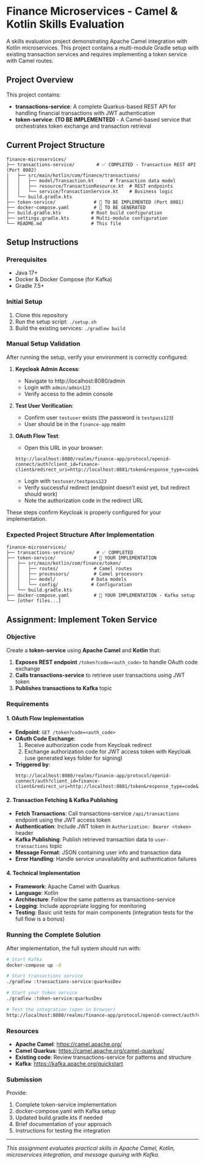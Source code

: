 # Finance Microservices - Camel & Kotlin Skills Evaluation

A skills evaluation project demonstrating Apache Camel integration with Kotlin microservices. This project contains a multi-module Gradle setup with existing transaction services and requires implementing a token service with Camel routes.

## Project Overview

This project contains:
- **transactions-service**: A complete Quarkus-based REST API for handling financial transactions with JWT authentication
- **token-service**: **(TO BE IMPLEMENTED)** - A Camel-based service that orchestrates token exchange and transaction retrieval

## Current Project Structure

```
finance-microservices/
├── transactions-service/        # ✅ COMPLETED - Transaction REST API (Port 8082)
│   ├── src/main/kotlin/com/finance/transactions/
│   │   ├── model/Transaction.kt      # Transaction data model
│   │   ├── resource/TransactionResource.kt  # REST endpoints
│   │   └── service/TransactionService.kt    # Business logic
│   └── build.gradle.kts
├── token-service/              # 🔨 TO BE IMPLEMENTED (Port 8081)
├── docker-compose.yaml         # 🔨 TO BE GENERATED 
├── build.gradle.kts           # Root build configuration
├── settings.gradle.kts        # Multi-module configuration
└── README.md                  # This file
```

## Setup Instructions

### Prerequisites
- Java 17+
- Docker & Docker Compose (for Kafka)
- Gradle 7.5+

### Initial Setup
1. Clone this repository
2. Run the setup script: `./setup.sh`
3. Build the existing services: `./gradlew build`

### Manual Setup Validation
After running the setup, verify your environment is correctly configured:

1. **Keycloak Admin Access**:
   - Navigate to http://localhost:8080/admin
   - Login with `admin/admin123`
   - Verify access to the admin console

2. **Test User Verification**:
   - Confirm user `testuser` exists (the password is `testpass123`)
   - User should be in the `finance-app` realm

3. **OAuth Flow Test**:
   - Open this URL in your browser:
   ```
   http://localhost:8080/realms/finance-app/protocol/openid-connect/auth?client_id=finance-client&redirect_uri=http://localhost:8081/token&response_type=code&scope=openid
   ```
   - Login with `testuser/testpass123`
   - Verify successful redirect (endpoint doesn't exist yet, but redirect should work)
   - Note the authorization code in the redirect URL

These steps confirm Keycloak is properly configured for your implementation.

### Expected Project Structure After Implementation

```
finance-microservices/
├── transactions-service/        # ✅ COMPLETED
├── token-service/              # 🔨 YOUR IMPLEMENTATION
│   ├── src/main/kotlin/com/finance/token/
│   │   ├── routes/             # Camel routes
│   │   ├── processors/         # Camel processors
│   │   ├── model/             # Data models
│   │   └── config/            # Configuration
│   └── build.gradle.kts
├── docker-compose.yaml         # 🔨 YOUR IMPLEMENTATION - Kafka setup
└── [other files...]
```

## Assignment: Implement Token Service

### Objective
Create a **token-service** using **Apache Camel** and **Kotlin** that:

1. **Exposes REST endpoint** `/token?code=<auth_code>` to handle OAuth code exchange
2. **Calls transactions-service** to retrieve user transactions using JWT token
3. **Publishes transactions to Kafka** topic

### Requirements

#### 1. OAuth Flow Implementation
- **Endpoint**: `GET /token?code=<auth_code>`
- **OAuth Code Exchange**:
  1. Receive authorization code from Keycloak redirect
  2. Exchange authorization code for JWT access token with Keycloak (use generated keys folder for signing)
- **Triggered by**:
  ```
  http://localhost:8080/realms/finance-app/protocol/openid-connect/auth?client_id=finance-client&redirect_uri=http://localhost:8081/token&response_type=code&scope=openid
  ```

#### 2. Transaction Fetching & Kafka Publishing
- **Fetch Transactions**: Call transactions-service `/api/transactions` endpoint using the JWT access token
- **Authentication**: Include JWT token in `Authorization: Bearer <token>` header
- **Kafka Publishing**: Publish retrieved transaction data to `user-transactions` topic
- **Message Format**: JSON containing user info and transaction data
- **Error Handling**: Handle service unavailability and authentication failures


#### 4. Technical Implementation
- **Framework**: Apache Camel with Quarkus
- **Language**: Kotlin
- **Architecture**: Follow the same patterns as transactions-service
- **Logging**: Include appropriate logging for monitoring
- **Testing**: Basic unit tests for main components (integration tests for the full flow is a bonus)


### Running the Complete Solution

After implementation, the full system should run with:

```bash
# Start Kafka
docker-compose up -d

# Start transactions service
./gradlew :transactions-service:quarkusDev

# Start your token service
./gradlew :token-service:quarkusDev

# Test the integration (open in browser)
http://localhost:8080/realms/finance-app/protocol/openid-connect/auth?client_id=finance-client&redirect_uri=http://localhost:8081/token&response_type=code&scope=openid
```

### Resources

- **Apache Camel**: https://camel.apache.org/
- **Camel Quarkus**: https://camel.apache.org/camel-quarkus/
- **Existing code**: Review transactions-service for patterns and structure
- **Kafka**: https://kafka.apache.org/quickstart

### Submission

Provide:
1. Complete token-service implementation
2. docker-compose.yaml with Kafka setup
3. Updated build.gradle.kts if needed
4. Brief documentation of your approach
5. Instructions for testing the integration

---

*This assignment evaluates practical skills in Apache Camel, Kotlin, microservices integration, and message queuing with Kafka.*